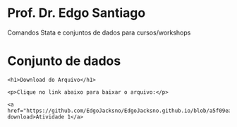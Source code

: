 # Prof. Dr. Edgo Santiago
Comandos Stata e conjuntos de dados para cursos/workshops

# Conjunto de dados
<!DOCTYPE html>
<html lang="pt-br">
<head>
    <meta charset="UTF-8">
    <meta name="viewport" content="width=device-width, initial-scale=1.0">
    <title>Página de Download</title>
</head>
<body>

    <h1>Download do Arquivo</h1>

    <p>Clique no link abaixo para baixar o arquivo:</p>
    
    <a href="https://github.com/EdgoJacksno/EdgoJacksno.github.io/blob/a5f09ea31267b8269a5ed32b7416ab268be67d68/Atividade%201.dta" download>Atividade 1</a>

</body>
</html>
